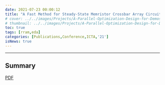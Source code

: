 ```yaml
---
date: 2021-07-23 00:00:12
title: "A Fast Method for Steady-State Memristor Crossbar Array Circuit Simulation"
# cover: ../../images/Projects/A-Parallel-Optimization-Design-for-Demosaicing&RISC-V-CPU-on-FPGA/half-flow.svg
# thumbnail: ../../images/Projects/A-Parallel-Optimization-Design-for-Demosaicing&RISC-V-CPU-on-FPGA/dema.svg
toc: true
tags: [rram,eda]
categories: [Publications,Conference,ICTA,'21']
isNews: true
---
```

***
## Summary

[PDF](https://arxiv.org/pdf/2109.07929.pdf)